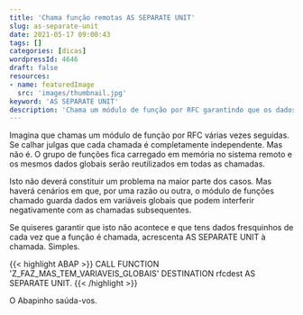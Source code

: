 ```yaml
---
title: 'Chama função remotas AS SEPARATE UNIT'
slug: as-separate-unit
date: 2021-05-17 09:00:43
tags: []
categories: [dicas]
wordpressId: 4646
draft: false
resources:
- name: featuredImage
  src: 'images/thumbnail.jpg'
keyword: 'AS SEPARATE UNIT'
description: 'Chama um módulo de função por RFC garantindo que os dados globais não serão reutilizados dando cabo dos resultados.'
---
```

Imagina que chamas um módulo de função por RFC várias vezes seguidas. Se calhar julgas que cada chamada é completamente independente. Mas não é. O grupo de funções fica carregado em memória no sistema remoto e os mesmos dados globais serão reutilizados em todas as chamadas.

Isto não deverá constituir um problema na maior parte dos casos. Mas haverá cenários em que, por uma razão ou outra, o módulo de funções chamado guarda dados em variáveis globais que podem interferir negativamente com as chamadas subsequentes.

Se quiseres garantir que isto não acontece e que tens dados fresquinhos de cada vez que a função é chamada, acrescenta AS SEPARATE UNIT à chamada. Simples.


{{< highlight ABAP >}}
CALL FUNCTION 'Z_FAZ_MAS_TEM_VARIAVEIS_GLOBAIS'
DESTINATION rfcdest
AS SEPARATE UNIT.
{{< /highlight >}}

O Abapinho saúda-vos.
